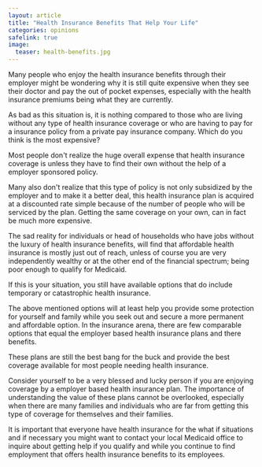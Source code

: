 ```yaml
---
layout: article
title: "Health Insurance Benefits That Help Your Life"
categories: opinions
safelink: true
image:
  teaser: health-benefits.jpg
---
```


Many people who enjoy the health insurance benefits through their employer might be wondering why it is still quite expensive when they see their doctor and pay the out of pocket expenses, especially with the health insurance premiums being what they are currently. 

As bad as this situation is, it is nothing compared to those who are living without any type of health insurance coverage or who are having to pay for a insurance policy from a private pay insurance company. Which do you think is the most expensive?

Most people don't realize the huge overall expense that health insurance coverage is unless they have to find their own without the help of a employer sponsored policy. 

Many also don't realize that this type of policy is not only subsidized by the employer and to make it a better deal, this health insurance plan is acquired at a discounted rate simple because of the number of people who will be serviced by the plan. Getting the same coverage on your own, can in fact be much more expensive.

The sad reality for individuals or head of households who have jobs without the luxury of health insurance benefits, will find that affordable health insurance is mostly just out of reach, unless of course you are very independently wealthy or at the other end of the financial spectrum; being poor enough to qualify for Medicaid. 

If this is your situation, you still have available options that do include temporary or catastrophic health insurance.

The above mentioned options will at least help you provide some protection for yourself and family while you seek out and secure a more permanent and affordable option. In the insurance arena, there are few comparable options that equal the employer based health insurance plans and there benefits. 

These plans are still the best bang for the buck and provide the best coverage available for most people needing health insurance.

Consider yourself to be a very blessed and lucky person if you are enjoying coverage by a employer based health insurance plan. The importance of understanding the value of these plans cannot be overlooked, especially when there are many families and individuals who are far from getting this type of coverage for themselves and their families. 

It is important that everyone have health insurance for the what if situations and if necessary you might want to contact your local Medicaid office to inquire about getting help if you qualify and while you continue to find employment that offers health insurance benefits to its employees.
